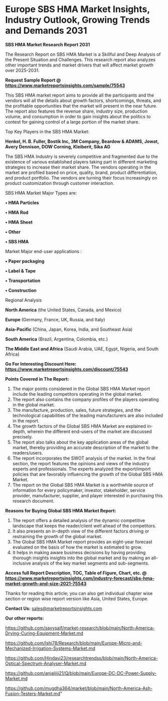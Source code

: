  # Europe SBS HMA Market Insights, Industry Outlook, Growing Trends and Demands 2031

<strong>SBS HMA Market Research Report 2031</strong>

The Research Report on SBS HMA Market is a Skillful and Deep Analysis of the Present Situation and Challenges. This research report also analyzes other important trends and market drivers that will affect market growth over 2025-2031.

<strong>Request Sample Report @ <a href=https://www.marketreportsinsights.com/sample/75543>https://www.marketreportsinsights.com/sample/75543</a></strong>

This SBS HMA market report aims to provide all the participants and the vendors will all the details about growth factors, shortcomings, threats, and the profitable opportunities that the market will present in the near future. The report also features the revenue share, industry size, production volume, and consumption in order to gain insights about the politics to contest for gaining control of a large portion of the market share.

Top Key Players in the SBS HMA Market:

<strong>Henkel, H. B. Fuller, Bostik Inc, 3M Company, Beardow & ADAMS, Jowat, Avery Dennison, DOW Corning, Kleiberit, Sika AG</strong>

The SBS HMA Industry is severely competitive and fragmented due to the existence of various established players taking part in different marketing strategies to increase their market share. The vendors operating in the market are profiled based on price, quality, brand, product differentiation, and product portfolio. The vendors are turning their focus increasingly on product customization through customer interaction.

SBS HMA Market Major Types are:

<strong>• HMA Particles

• HMA Rod

• HMA Sheet

• Other

• SBS HMA</strong>

Market Major end-user applications :

<strong>• Paper packaging

• Label & Tape

• Transportation

• Construction</strong>

Regional Analysis

</u><strong><b>North America</b></strong> (the United States, Canada, and Mexico)

<strong><b>Europe </b></strong>(Germany, France, UK, Russia, and Italy)

<strong><b>Asia-Pacific</b></strong> (China, Japan, Korea, India, and Southeast Asia)

<strong><b>South America</b></strong> (Brazil, Argentina, Colombia, etc.)

<strong><b>The Middle East and Africa</b></strong> (Saudi Arabia, UAE, Egypt, Nigeria, and South Africa)

<strong>Go For Interesting Discount Here: <a href=https://www.marketreportsinsights.com/discount/75543>https://www.marketreportsinsights.com/discount/75543</a></strong>

<strong>Points Covered in The Report:</strong>
<ol>
  <li>The major points considered in the Global SBS HMA Market report include the leading competitors operating in the global market.</li>
  <li>The report also contains the company profiles of the players operating in the global market.</li>
  <li>The manufacture, production, sales, future strategies, and the technological capabilities of the leading manufacturers are also included in the report.</li>
  <li>The growth factors of the Global SBS HMA Market are explained in-depth, wherein the different end-users of the market are discussed precisely.</li>
  <li>The report also talks about the key application areas of the global market, thereby providing an accurate description of the market to the readers/users.</li>
  <li>The report incorporates the SWOT analysis of the market. In the final section, the report features the opinions and views of the industry experts and professionals. The experts analyzed the export/import policies that are favorably influencing the growth of the Global SBS HMA Market.</li>
  <li>The report on the Global SBS HMA Market is a worthwhile source of information for every policymaker, investor, stakeholder, service provider, manufacturer, supplier, and player interested in purchasing this research document.</li>
</ol>
<strong>Reasons for Buying Global SBS HMA Market Report:</strong>

<ol>
  <li>The report offers a detailed analysis of the dynamic competitive landscape that keeps the reader/client well ahead of the competitors.</li>
  <li>It also presents an in-depth view of the different factors driving or restraining the growth of the global market.</li>
  <li>The Global SBS HMA Market report provides an eight-year forecast evaluated on the basis of how the market is estimated to grow.</li>
  <li>It helps in making aware business decisions by having providing thorough insights insights into the global market and by making an all-inclusive analysis of the key market segments and sub-segments.</li>
</ol>
<strong>Access full Report Description, TOC, Table of Figure, Chart, etc. @ <a href=https://www.marketreportsinsights.com/industry-forecast/sbs-hma-market-growth-and-size-2021-75543>https://www.marketreportsinsights.com/industry-forecast/sbs-hma-market-growth-and-size-2021-75543</a></strong>


Thanks for reading this article; you can also get individual chapter wise section or region wise report version like Asia, United States, Europe.

<strong>Contact Us:</strong>
sales@marketreportsinsights.com

<strong>Our other reports:</strong>

<a href=https://github.com/sayysaif/market-research/blob/main/North-America-Drying-Curing-Equipment-Market.md>https://github.com/sayysaif/market-research/blob/main/North-America-Drying-Curing-Equipment-Market.md</a>

<a href=https://github.com/Ishi78/Research/blob/main/Europe-Micro-and-Mechanized-Irrigation-Systems-Market.md>https://github.com/Ishi78/Research/blob/main/Europe-Micro-and-Mechanized-Irrigation-Systems-Market.md</a>

<a href=https://github.com/Hindavi23/researchtrendss/blob/main/North-America-Optical-Spectrum-Analyser-Market.md>https://github.com/Hindavi23/researchtrendss/blob/main/North-America-Optical-Spectrum-Analyser-Market.md</a>

<a href=https://github.com/anjaliiii21/Q/blob/main/Europe-DC-DC-Power-Supply-Market.md>https://github.com/anjaliiii21/Q/blob/main/Europe-DC-DC-Power-Supply-Market.md</a>

<a href=https://github.com/mugdha364/market/blob/main/North-America-Ash-Fusion-Testers-Market.md>https://github.com/mugdha364/market/blob/main/North-America-Ash-Fusion-Testers-Market.md</a>"
